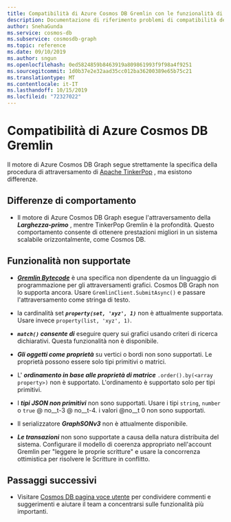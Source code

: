 ```yaml
---
title: Compatibilità di Azure Cosmos DB Gremlin con le funzionalità di TinkerPop
description: Documentazione di riferimento problemi di compatibilità del motore grafico
author: SnehaGunda
ms.service: cosmos-db
ms.subservice: cosmosdb-graph
ms.topic: reference
ms.date: 09/10/2019
ms.author: sngun
ms.openlocfilehash: 0ed5824859b8463919a809861993f9f98a4f9251
ms.sourcegitcommit: 1d0b37e2e32aad35cc012ba36200389e65b75c21
ms.translationtype: MT
ms.contentlocale: it-IT
ms.lasthandoff: 10/15/2019
ms.locfileid: "72327022"
---
```

# <a name="azure-cosmos-db-gremlin-compatibility"></a>Compatibilità di Azure Cosmos DB Gremlin
Il motore di Azure Cosmos DB Graph segue strettamente la specifica della procedura di attraversamento di [Apache TinkerPop](https://tinkerpop.apache.org/docs/current/reference/#graph-traversal-steps) , ma esistono differenze.

## <a name="behavior-differences"></a>Differenze di comportamento

* Il motore di Azure Cosmos DB Graph esegue l'attraversamento della ***Larghezza-primo*** , mentre TinkerPop Gremlin è la profondità. Questo comportamento consente di ottenere prestazioni migliori in un sistema scalabile orizzontalmente, come Cosmos DB. 

## <a name="unsupported-features"></a>Funzionalità non supportate

* ***[Gremlin Bytecode](http://tinkerpop.apache.org/docs/current/tutorials/gremlin-language-variants/)*** è una specifica non dipendente da un linguaggio di programmazione per gli attraversamenti grafici. Cosmos DB Graph non lo supporta ancora. Usare ```GremlinClient.SubmitAsync()``` e passare l'attraversamento come stringa di testo.

* la cardinalità set ***```property(set, 'xyz', 1)```*** non è attualmente supportata. Usare invece ```property(list, 'xyz', 1)```.

* ***```match()``` consente di*** eseguire query sui grafici usando criteri di ricerca dichiarativi. Questa funzionalità non è disponibile.

* ***Gli oggetti come proprietà*** su vertici o bordi non sono supportati. Le proprietà possono essere solo tipi primitivi o matrici.

* L' ***ordinamento in base alle proprietà di matrice*** ```.order().by(<array property>)``` non è supportato. L'ordinamento è supportato solo per tipi primitivi.

* I ***tipi JSON non primitivi*** non sono supportati. Usare i tipi ```string```, ```number``` o ```true``` @ no__t-3 @ no__t-4. i valori @no__t 0 non sono supportati. 

* Il serializzatore ***GraphSONv3*** non è attualmente disponibile.

* ***Le transazioni*** non sono supportate a causa della natura distribuita del sistema.  Configurare il modello di coerenza appropriato nell'account Gremlin per "leggere le proprie scritture" e usare la concorrenza ottimistica per risolvere le Scritture in conflitto.

## <a name="next-steps"></a>Passaggi successivi
* Visitare [Cosmos DB pagina voce utente](https://feedback.azure.com/forums/263030-azure-cosmos-db) per condividere commenti e suggerimenti e aiutare il team a concentrarsi sulle funzionalità più importanti.
